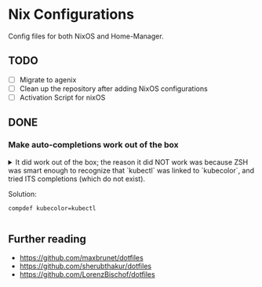 # Nix Configurations

Config files for both NixOS and Home-Manager.

## TODO

- [ ] Migrate to agenix
- [ ] Clean up the repository after adding NixOS configurations
- [ ] Activation Script for nixOS

## DONE

### Make auto-completions work out of the box

<details>
<summary>
It did work out of the box; the reason it did NOT work was because ZSH was smart enough to recognize that `kubectl` was linked to `kubecolor`, and tried ITS completions (which do not exist).

Solution:

    compdef kubecolor=kubectl

</summary>

Currently, completions from "unmanaged" packages do not work out of the box.

The `kubectl` package for example contains `share/zsh/site-functions/_kubectl`, but this is not linked or added to `$fpath`.

[Setting up zsh completions for tools installed via home-manager](https://knezevic.ch/posts/zsh-completion-for-tools-installed-via-home-manager/) describes how to locate & copy all completion files in a separate folder, but I was not yet able to work out how this works using Home Manager.

[The documentation](https://nix-community.github.io/home-manager/options.html#opt-programs.zsh.enableCompletion) says to add `environment.pathsToLink = [ "/share/zsh" ];` to "your system configuration", but since I don't use NixOS, how can I achieve this?


`fd`ing through `/nix`, I found out that the `_kubectl` (and other) file is indeed copied into the current `home-manager-path` module (`/nix/store/wrnxc15nj5snc6cjq5rl49d332b1hl61-home-manager-path/share`), which is linked as `~/.nix-profile/share`, which in turn is in `$fpath` (but it still doesn't work)

</details>


## Further reading

* https://github.com/maxbrunet/dotfiles
* https://github.com/sherubthakur/dotfiles
* https://github.com/LorenzBischof/dotfiles
